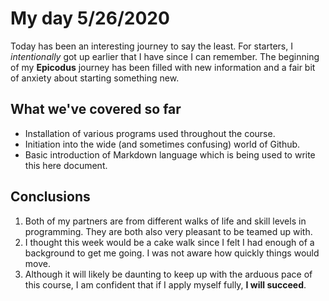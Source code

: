 # My day 5/26/2020

Today has been an interesting journey to say the least. For starters, I _intentionally_ got up earlier that I have since I can remember. The beginning of my **Epicodus** journey has been filled with new information and a fair bit of anxiety about starting something new.

## What we've covered so far

* Installation of various programs used throughout the course.
* Initiation into the wide (and sometimes confusing) world of Github.
* Basic introduction of Markdown language which is being used to write this here document.

## Conclusions
1. Both of my partners are from different walks of life and skill levels in programming. They are both also very pleasant to be teamed up with.
2. I thought this week would be a cake walk since I felt I had enough of a background to get me going. I was not aware how quickly things would move.
3. Although it will likely be daunting to keep up with the arduous pace of this course, I am confident that if I apply myself fully, **I will succeed**.